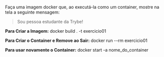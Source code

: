 Faça uma imagem docker que, ao executá-la como um container, mostre na tela a seguinte mensagem:
> Sou pessoa estudante da Trybe!

**Para Criar a Imagem:** docker build . -t exercicio01

**Para Criar o Container e Remove ao Sair:** docker run --rm exercicio01

**Para usar novamente o Container:** docker start -a nome_do_container